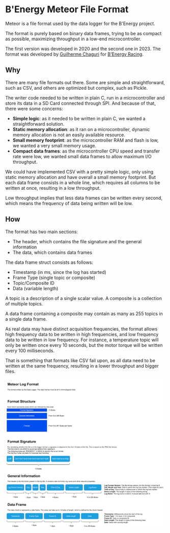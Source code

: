 # B'Energy Meteor File Format

Meteor is a file format used by the data logger for the B'Energy project.

The format is purely based on binary data frames, trying to be as compact as possible, maximizing throughput in a low-end microcontroller.

The first version was developed in 2020 and the second one in 2023.
The format was developed by [Guilherme Chaguri](https://github.com/Guichaguri) for [B'Energy Racing](https://benergyracing.com.br).

## Why

There are many file formats out there. Some are simple and straightforward, such as CSV, and others are optimized but complex, such as Pickle.

The writer code needed to be written in plain C, run in a microcontroller and store its data in a SD Card connected through SPI. And because of that, there were some concerns:
- **Simple logic**: as it needed to be written in plain C, we wanted a straightforward solution.
- **Static memory allocation**: as it ran on a microcontroller, dynamic memory allocation is not an easily available resource.
- **Small memory footprint**: as the microcontroller RAM and flash is low, we wanted a very small memory usage.
- **Compact data frames**: as the microcontroller CPU speed and transfer rate were low, we wanted small data frames to allow maximum I/O throughput.

We could have implemented CSV with a pretty simple logic, only using static memory allocation and have overall a small memory footprint. But each data frame consists in a whole line, which requires all columns to be written at once, resulting in a low throughput.

Low throughput implies that less data frames can be written every second, which means the frequency of data being written will be low.

## How

The format has two main sections:
- The header, which contains the file signature and the general information
- The data, which contains data frames

The data frame struct consists as follows:
- Timestamp (in ms, since the log has started)
- Frame Type (single topic or composite)
- Topic/Composite ID
- Data (variable length)

A topic is a description of a single scalar value.
A composite is a collection of multiple topics.

A data frame containing a composite may contain as many as 255 topics in a single data frame.

As real data may have distinct acquisition frequencies, the format allows high frequency data to be written in high frequencies, and low frequency data to be written in low frequency.
For instance, a temperature topic will only be written once every 10 seconds, but the motor torque will be written every 100 milliseconds.

That is something that formats like CSV fail upon, as all data need to be written at the same frequency, resulting in a lower throughput and bigger files.

![Meteor File Format](./Meteor-File-Format.svg)
